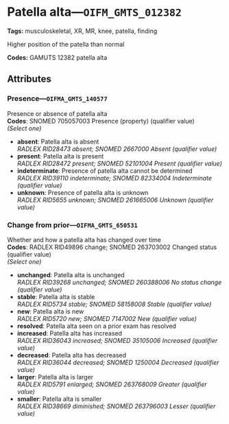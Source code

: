 # Patella alta—`OIFM_GMTS_012382`

**Tags:** musculoskeletal, XR, MR, knee, patella, finding

Higher position of the patella than normal

**Codes:** GAMUTS 12382 patella alta

## Attributes

### Presence—`OIFMA_GMTS_140577`

Presence or absence of patella alta  
**Codes**: SNOMED 705057003 Presence (property) (qualifier value)  
*(Select one)*

- **absent**: Patella alta is absent  
_RADLEX RID28473 absent; SNOMED 2667000 Absent (qualifier value)_
- **present**: Patella alta is present  
_RADLEX RID28472 present; SNOMED 52101004 Present (qualifier value)_
- **indeterminate**: Presence of patella alta cannot be determined  
_RADLEX RID39110 indeterminate; SNOMED 82334004 Indeterminate (qualifier value)_
- **unknown**: Presence of patella alta is unknown  
_RADLEX RID5655 unknown; SNOMED 261665006 Unknown (qualifier value)_

### Change from prior—`OIFMA_GMTS_650531`

Whether and how a patella alta has changed over time  
**Codes**: RADLEX RID49896 change; SNOMED 263703002 Changed status (qualifier value)  
*(Select one)*

- **unchanged**: Patella alta is unchanged  
_RADLEX RID39268 unchanged; SNOMED 260388006 No status change (qualifier value)_
- **stable**: Patella alta is stable  
_RADLEX RID5734 stable; SNOMED 58158008 Stable (qualifier value)_
- **new**: Patella alta is new  
_RADLEX RID5720 new; SNOMED 7147002 New (qualifier value)_
- **resolved**: Patella alta seen on a prior exam has resolved  
- **increased**: Patella alta has increased  
_RADLEX RID36043 increased; SNOMED 35105006 Increased (qualifier value)_
- **decreased**: Patella alta has decreased  
_RADLEX RID36044 decreased; SNOMED 1250004 Decreased (qualifier value)_
- **larger**: Patella alta is larger  
_RADLEX RID5791 enlarged; SNOMED 263768009 Greater (qualifier value)_
- **smaller**: Patella alta is smaller  
_RADLEX RID38669 diminished; SNOMED 263796003 Lesser (qualifier value)_